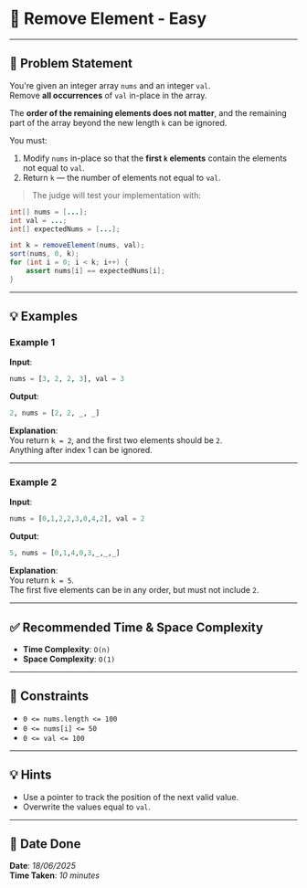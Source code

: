 # 🧮 Remove Element - Easy

---

## 📌 Problem Statement

You're given an integer array `nums` and an integer `val`.  
Remove **all occurrences** of `val` in-place in the array.

The **order of the remaining elements does not matter**, and the remaining part of the array beyond the new length `k` can be ignored.

You must:
1. Modify `nums` in-place so that the **first `k` elements** contain the elements not equal to `val`.
2. Return `k` — the number of elements not equal to `val`.

> The judge will test your implementation with:
```java
int[] nums = [...];
int val = ...;
int[] expectedNums = [...];

int k = removeElement(nums, val);
sort(nums, 0, k);
for (int i = 0; i < k; i++) {
    assert nums[i] == expectedNums[i];
}
```

---

## 💡 Examples

### Example 1
**Input**:  
```python
nums = [3, 2, 2, 3], val = 3
```
**Output**:  
```python
2, nums = [2, 2, _, _]
```

**Explanation**:  
You return `k = 2`, and the first two elements should be `2`.  
Anything after index 1 can be ignored.

---

### Example 2
**Input**:  
```python
nums = [0,1,2,2,3,0,4,2], val = 2
```
**Output**:  
```python
5, nums = [0,1,4,0,3,_,_,_]
```

**Explanation**:  
You return `k = 5`.  
The first five elements can be in any order, but must not include `2`.

---

## ✅ Recommended Time & Space Complexity

- **Time Complexity**: `O(n)`  
- **Space Complexity**: `O(1)`

---

## 📎 Constraints

- `0 <= nums.length <= 100`  
- `0 <= nums[i] <= 50`  
- `0 <= val <= 100`

---

## 💡 Hints

- Use a pointer to track the position of the next valid value.
- Overwrite the values equal to `val`.

---

## 📅 Date Done

**Date**: *18/06/2025*  
**Time Taken**: *10 minutes*
